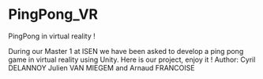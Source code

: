 # PingPong_VR
PingPong in virtual reality !

During our Master 1 at ISEN we have been asked to develop a ping pong game in virtual reality using Unity.
Here is our project, enjoy it !
Author: Cyril DELANNOY Julien VAN MIEGEM and Arnaud FRANCOISE
